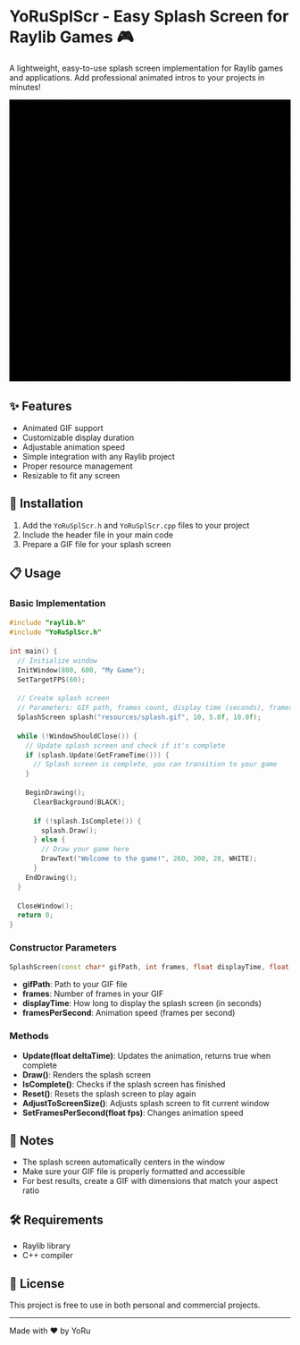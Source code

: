 # YoRuSplScr - Easy Splash Screen for Raylib Games 🎮

A lightweight, easy-to-use splash screen implementation for Raylib games and applications. Add professional animated intros to your projects in minutes!

![YoRu Splash Screen Demo](resources/YoRu_n.gif)

## ✨ Features

- Animated GIF support
- Customizable display duration
- Adjustable animation speed
- Simple integration with any Raylib project
- Proper resource management
- Resizable to fit any screen

## 🚀 Installation

1. Add the `YoRuSplScr.h` and `YoRuSplScr.cpp` files to your project
2. Include the header file in your main code
3. Prepare a GIF file for your splash screen

## 📋 Usage

### Basic Implementation

```cpp
#include "raylib.h"
#include "YoRuSplScr.h"

int main() {
  // Initialize window
  InitWindow(800, 600, "My Game");
  SetTargetFPS(60);

  // Create splash screen
  // Parameters: GIF path, frames count, display time (seconds), frames per second
  SplashScreen splash("resources/splash.gif", 10, 5.0f, 10.0f);

  while (!WindowShouldClose()) {
    // Update splash screen and check if it's complete
    if (splash.Update(GetFrameTime())) {
      // Splash screen is complete, you can transition to your game
    }

    BeginDrawing();
      ClearBackground(BLACK);

      if (!splash.IsComplete()) {
        splash.Draw();
      } else {
        // Draw your game here
        DrawText("Welcome to the game!", 260, 300, 20, WHITE);
      }
    EndDrawing();
  }

  CloseWindow();
  return 0;
}
```

### Constructor Parameters

```cpp
SplashScreen(const char* gifPath, int frames, float displayTime, float framesPerSecond);
```

- **gifPath**: Path to your GIF file
- **frames**: Number of frames in your GIF
- **displayTime**: How long to display the splash screen (in seconds)
- **framesPerSecond**: Animation speed (frames per second)

### Methods

- **Update(float deltaTime)**: Updates the animation, returns true when complete
- **Draw()**: Renders the splash screen
- **IsComplete()**: Checks if the splash screen has finished
- **Reset()**: Resets the splash screen to play again
- **AdjustToScreenSize()**: Adjusts splash screen to fit current window
- **SetFramesPerSecond(float fps)**: Changes animation speed

## 📝 Notes

- The splash screen automatically centers in the window
- Make sure your GIF file is properly formatted and accessible
- For best results, create a GIF with dimensions that match your aspect ratio

## 🛠️ Requirements

- Raylib library
- C++ compiler

## 📄 License

This project is free to use in both personal and commercial projects.

---

Made with ❤️ by YoRu
